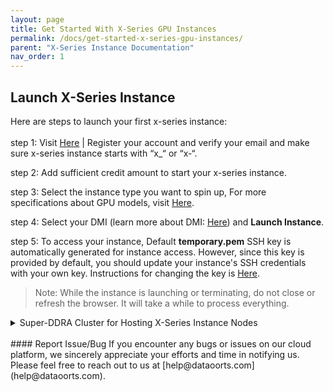 ```yaml
---
layout: page
title: Get Started With X-Series GPU Instances
permalink: /docs/get-started-x-series-gpu-instances/
parent: "X-Series Instance Documentation"
nav_order: 1
---
```


## Launch X-Series Instance
Here are steps to launch your first x-series instance:
<br><br>
step 1: Visit [Here](https://cloud.dataoorts.com/) | Register your account and verify your email and make sure x-series instance starts with “x_“ or “x-“.

step 2: Add sufficient credit amount to start your x-series instance.

step 3: Select the instance type you want to spin up, For more specifications about GPU models, visit [Here](https://dataoorts.com/pricing).

step 4: Select your DMI (learn more about DMI: [Here](https://dataoorts.com/dmi)) and **Launch Instance**.

step 5: To access your instance, Default **temporary.pem** SSH key is automatically generated for instance access. However, since this key is provided by default, you should update your instance's SSH credentials with your own key. Instructions for changing the key is [Here](https://dataoorts.document360.io/v1/docs/ssh-fortify).

> Note: While the instance is launching or terminating, do not close or refresh the browser. It will take a while to process everything.

<details>
<summary>
Super-DDRA Cluster for Hosting X-Series Instance Nodes
</summary>
All X-Series instances are hosted in a secure cloud environment within Tier 3 and Tier 4 data centers. The DDRA Cluster for X-Series consists of a globally distributed hybrid GPU infrastructure, integrating our own GPU racks in data centers alongside major cloud and GPU providers.
</details>
<br>
#### Report Issue/Bug
If you encounter any bugs or issues on our cloud platform, we sincerely appreciate your efforts and time in notifying us. Please feel free to reach out to us at [help@dataoorts.com](help@dataoorts.com).

